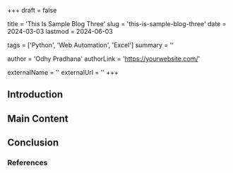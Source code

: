 +++
draft = false

title = 'This Is Sample Blog Three'
slug = 'this-is-sample-blog-three'
date = 2024-03-03
lastmod = 2024-06-03

tags = ['Python', 'Web Automation', 'Excel']
summary = ''

author = 'Odhy Pradhana'
authorLink = 'https://yourwebsite.com/'

externalName = ''
externalUrl = ''
+++

## Introduction

<!-- Write the introduction here -->

## Main Content

<!-- Write the main content here -->

## Conclusion

<!-- Write the conclusion here -->

### References

<!-- List any references or further readings here -->
